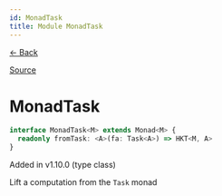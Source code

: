 ```yaml
---
id: MonadTask
title: Module MonadTask
---
```


[← Back](.)

[Source](https://github.com/gcanti/fp-ts/blob/master/src/MonadTask.ts)

# MonadTask

```ts
interface MonadTask<M> extends Monad<M> {
  readonly fromTask: <A>(fa: Task<A>) => HKT<M, A>
}
```

Added in v1.10.0 (type class)

Lift a computation from the `Task` monad
